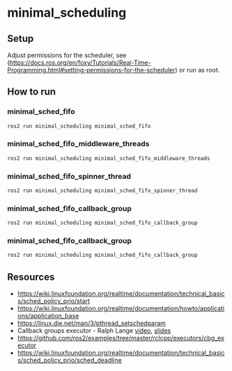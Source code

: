 # minimal_scheduling

## Setup 

Adjust permissions for the scheduler, see (https://docs.ros.org/en/foxy/Tutorials/Real-Time-Programming.html#setting-permissions-for-the-scheduler)
or run as root.

## How to run

### minimal_sched_fifo

```bash
ros2 run minimal_scheduling minimal_sched_fifo
```

### minimal_sched_fifo_middleware_threads

```bash
ros2 run minimal_scheduling minimal_sched_fifo_middleware_threads
```

### minimal_sched_fifo_spinner_thread

```bash
ros2 run minimal_scheduling minimal_sched_fifo_spinner_thread
```

### minimal_sched_fifo_callback_group

```bash
ros2 run minimal_scheduling minimal_sched_fifo_callback_group
```

### minimal_sched_fifo_callback_group

```bash
ros2 run minimal_scheduling minimal_sched_fifo_callback_group
```

## Resources

- https://wiki.linuxfoundation.org/realtime/documentation/technical_basics/sched_policy_prio/start
- https://wiki.linuxfoundation.org/realtime/documentation/howto/applications/application_base
- https://linux.die.net/man/3/pthread_setschedparam
- Callback groups executor - Ralph Lange [video](https://www.youtube.com/watch?v=5Sd5bvvZeb0
), [slides](https://www.apex.ai/_files/ugd/984e93_f3791ae0711042a883bfc40f827d6268.pdf)
- https://github.com/ros2/examples/tree/master/rclcpp/executors/cbg_executor
- https://wiki.linuxfoundation.org/realtime/documentation/technical_basics/sched_policy_prio/sched_deadline
